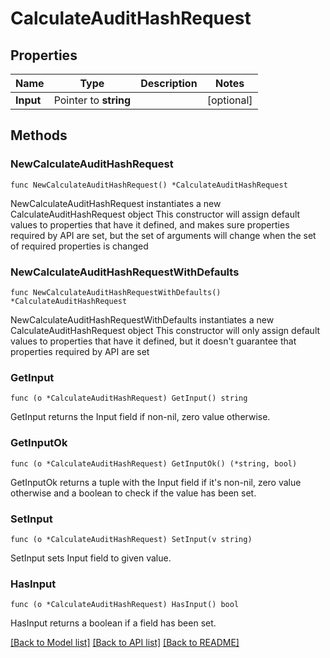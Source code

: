 # CalculateAuditHashRequest


## Properties

Name | Type | Description | Notes
------------ | ------------- | ------------- | -------------
**Input** | Pointer to **string** |  | [optional] 



## Methods


### NewCalculateAuditHashRequest

`func NewCalculateAuditHashRequest() *CalculateAuditHashRequest`

NewCalculateAuditHashRequest instantiates a new CalculateAuditHashRequest object
This constructor will assign default values to properties that have it defined,
and makes sure properties required by API are set, but the set of arguments
will change when the set of required properties is changed

### NewCalculateAuditHashRequestWithDefaults

`func NewCalculateAuditHashRequestWithDefaults() *CalculateAuditHashRequest`

NewCalculateAuditHashRequestWithDefaults instantiates a new CalculateAuditHashRequest object
This constructor will only assign default values to properties that have it defined,
but it doesn't guarantee that properties required by API are set


### GetInput

`func (o *CalculateAuditHashRequest) GetInput() string`

GetInput returns the Input field if non-nil, zero value otherwise.

### GetInputOk

`func (o *CalculateAuditHashRequest) GetInputOk() (*string, bool)`

GetInputOk returns a tuple with the Input field if it's non-nil, zero value otherwise
and a boolean to check if the value has been set.

### SetInput

`func (o *CalculateAuditHashRequest) SetInput(v string)`

SetInput sets Input field to given value.


### HasInput

`func (o *CalculateAuditHashRequest) HasInput() bool`

HasInput returns a boolean if a field has been set.









[[Back to Model list]](../README.md#documentation-for-models) [[Back to API list]](../README.md#documentation-for-api-endpoints) [[Back to README]](../README.md)


